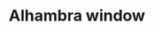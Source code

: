 ---
title: "Alhambra window"
alt: "A picture of a Alhambra window"
src: "/photos/granada2.heic"
caption: "La Alhambra, Granada, Spain"
index: 8
---